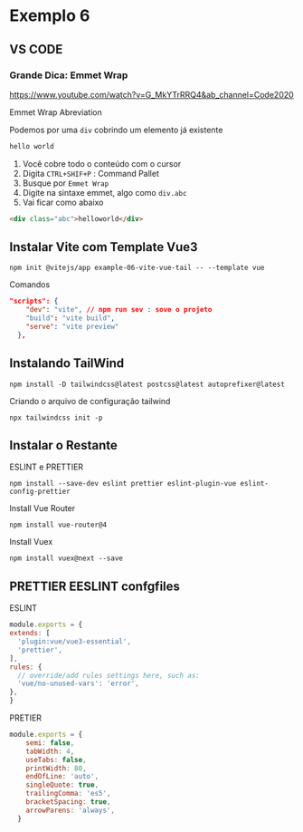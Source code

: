 
# Exemplo 6

## VS CODE

### Grande Dica: Emmet Wrap

https://www.youtube.com/watch?v=G_MkYTrRRQ4&ab_channel=Code2020

Emmet Wrap Abreviation

Podemos por uma `div` cobrindo um elemento já existente

````html
hello world
````

1. Você cobre todo o conteúdo com o cursor
2. Digita `CTRL+SHIF+P` : Command Pallet
3. Busque por `Emmet Wrap`
4. Digite na sintaxe emmet, algo como `div.abc`
5. Vai ficar como abaixo


````html
<div class="abc">helloworld</div>
````


## Instalar Vite com Template Vue3

```
npm init @vitejs/app example-06-vite-vue-tail -- --template vue
```

Comandos

````json
"scripts": {
    "dev": "vite", // npm run sev : sove o projeto
    "build": "vite build",
    "serve": "vite preview"
  },
````

## Instalando TailWind

```
npm install -D tailwindcss@latest postcss@latest autoprefixer@latest
```

Criando o arquivo de configuração tailwind

```
npx tailwindcss init -p
```

## Instalar o Restante

ESLINT e PRETTIER

```
npm install --save-dev eslint prettier eslint-plugin-vue eslint-config-prettier
```

Install Vue Router

```
npm install vue-router@4
```

Install Vuex

```
npm install vuex@next --save
```

## PRETTIER EESLINT confgfiles
ESLINT
````js
module.exports = {
extends: [
  'plugin:vue/vue3-essential',
  'prettier',
],
rules: {
  // override/add rules settings here, such as:
  'vue/no-unused-vars': 'error',
},
}
````
PRETIER
````js
module.exports = {
    semi: false,
    tabWidth: 4,
    useTabs: false,
    printWidth: 80,
    endOfLine: 'auto',
    singleQuote: true,
    trailingComma: 'es5',
    bracketSpacing: true,
    arrowParens: 'always',
  }
````